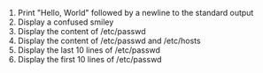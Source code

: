 1. Print "Hello, World" followed by a newline to the standard output
2. Display a confused smiley
3. Display the content of /etc/passwd
4. Display the content of /etc/passwd and /etc/hosts
5. Display the last 10 lines of /etc/passwd
6. Display the first 10 lines of /etc/passwd
